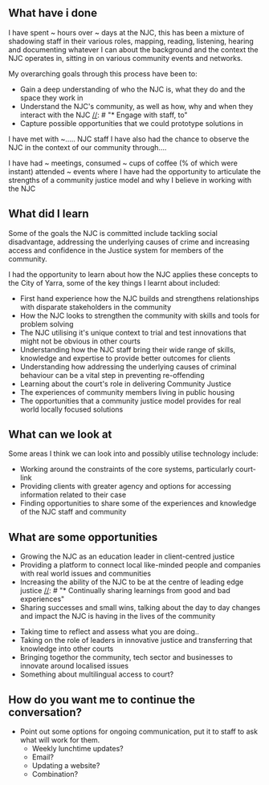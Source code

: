 ## What have i done
I have spent ~ hours over ~ days at the NJC, this has been a mixture of shadowing staff in their various roles, mapping, reading, listening, hearing and documenting whatever I can about the background and the context the NJC operates in, sitting in on various community events and networks.

[//]: # "My aim was to understand who the NJC works with, how they support the community, current practices and areas that could be enhanced."

My overarching goals through this process have been to:
* Gain a deep understanding of who the NJC is, what they do and the space they work in
* Understand the NJC's community, as well as how, why and when they interact with the NJC
[//]: # "* Engage with staff, to"
* Capture possible opportunities that we could prototype solutions in

I have met with ~..... NJC staff
I have also had the chance to observe the NJC in the context of our community through....

I have had ~ meetings, consumed ~ cups of coffee (% of which were instant) attended ~ events where I have had the opportunity to articulate the strengths of a community justice model and why I believe in working with the NJC

## What did I learn
Some of the goals the NJC is committed include tackling social disadvantage, addressing the underlying causes of crime and increasing access and confidence in the Justice system for members of the community.

I had the opportunity to learn about how the NJC applies these concepts to the City of Yarra, some of the key things I learnt about included:

* First hand experience how the NJC builds and strengthens relationships with disparate stakeholders in the community
* How the NJC looks to strengthen the community with skills and tools for problem solving
* The NJC utilising it's unique context to trial and test innovations that might not be obvious in other courts
* Understanding how the NJC staff bring their wide range of skills, knowledge and expertise to provide better outcomes for clients
* Understanding how addressing the underlying causes of criminal behaviour can be a vital step in preventing re-offending
* Learning about the court's role in delivering Community Justice
* The experiences of community members living in public housing
* The opportunities that a community justice model provides for real world locally focused solutions

[//]: # "## What has surprised me?"
[//]: # "Staff have been eager to help me get involved in the work they do, allowing me to have a deeper and clearer insight into how community justice is lived out in the City of Yarra."

[//]: # "I have also been surprised by the "

[//]: # "One of the most surprising things I've found in my shadowing, has been the level of comfort, ease and trust that exists between the NJC staff, your clients and your community. The strength of the relationships that the NJC has forged not only with the community but with"

[//]: # "I've been wonderfully surprised at the openness, honesty and genuine intrigue I have experienced through my shadowing experience. Staff have been eager to involve me in the work they do, allowing me to have a deeper and clearer insight into exactly how the NJC functions."

[//]: # "* Misconceptions about community justice"
[//]: # "* Why is this model not everywhere?"

## What can we look at
Some areas I think we can look into and possibly utilise technology include:
* Working around the constraints of the core systems, particularly court-link
* Providing clients with greater agency and options for accessing information related to their case
* Finding opportunities to share some of the experiences and knowledge of the NJC staff and community

[//]: # "### Areas to prototype"

## What are some opportunities
* Growing the NJC as an education leader in client-centred justice
* Providing a platform to connect local like-minded people and companies with real world issues and communities
* Increasing the ability of the NJC to be at the centre of leading edge justice
[//]: # "* Continually sharing learnings from good and bad experiences"
* Sharing successes and small wins, talking about the day to day changes and impact the NJC is having in the lives of the community



[//]: # "* Modelling how courts can provide client focussed services"

* Taking time to reflect and assess what you are doing..
* Taking on the role of leaders in innovative justice and transferring that knowledge into other courts
* Bringing togethor the community, tech sector and businesses to innovate around localised issues
* Something about multilingual access to court?

## How do you want me to continue the conversation?
* Point out some options for ongoing communication, put it to staff to ask what will work for them.
  * Weekly lunchtime updates?
  * Email?
  * Updating a website?
  * Combination?
